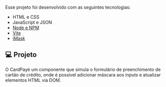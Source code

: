
Esse projeto foi desenvolvido com as seguintes tecnologias:

- HTML e CSS
- JavaScript e JSON
- [Node e NPM](https://nodejs.org/)
- [Vite](https://vitejs.dev/)
- [iMask](https://imask.js.org)

## 💻 Projeto

O CardPayé um componente que simula o formulário de preenchimento de cartão de crédito, onde é possível adicionar máscara aos inputs e atualizar elementos HTML via DOM.

